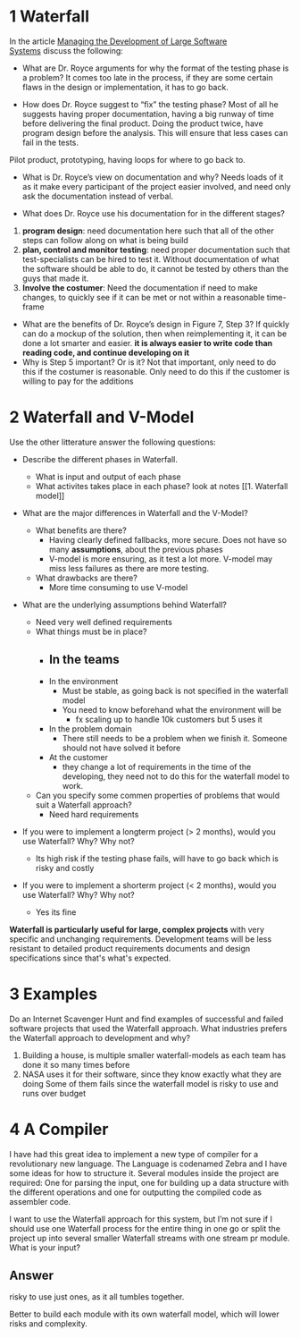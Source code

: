 # 1 Waterfall

In the article [Managing the Development of Large Software Systems](https://dl.acm.org/doi/pdf/10.5555/41765.41801) discuss the following:

- What are Dr. Royce arguments for why the format of the testing phase is a problem?
It comes too late in the process, if they are some certain flaws in the design or implementation, it has to go back.

- How does Dr. Royce suggest to “fix” the testing phase?
Most of all he suggests having proper documentation, having a big runway of time before delivering the final product. Doing the product twice, have program design before the analysis. This will ensure that less cases can fail in the tests.

Pilot product, prototyping, having loops for where to go back to.

- What is Dr. Royce’s view on documentation and why?
Needs loads of it as it make every participant of the project easier involved, and need only ask the documentation instead of verbal. 

- What does Dr. Royce use his documentation for in the different stages?
1. **program design**: need documentation here such that all of the other steps can follow along on what is being build
2. **plan, control and monitor testing**: need proper documentation such that test-specialists can be hired to test it. Without documentation of what the software should be able to do, it cannot be tested by others than the guys that made it.
3. **Involve the costumer**: Need the documentation if need to make changes, to quickly see if it can be met or not within a reasonable time-frame

- What are the benefits of Dr. Royce’s design in Figure 7, Step 3?
If quickly can do a mockup of the solution, then when reimplementing it, it can be done a lot smarter and easier. **it is always easier to write code than reading code, and continue developing on it**
- Why is Step 5 important? Or is it?
Not that important, only need to do this if the costumer is reasonable. Only need to do this if the customer is willing to pay for the additions
# 2 Waterfall and V-Model

Use the other litterature answer the following questions:
- Describe the different phases in Waterfall.
    - What is input and output of each phase
    - What activites takes place in each phase?
look at notes [[1. Waterfall model]]

- What are the major differences in Waterfall and the V-Model?
    - What benefits are there?
	    - Having clearly defined fallbacks, more secure. Does not have so many **assumptions**, about the previous phases
	    - V-model is more ensuring, as it test a lot more. V-model may miss less failures as there are more testing.
    - What drawbacks are there?
	    - More time consuming to use V-model

- What are the underlying assumptions behind Waterfall?
	- Need very well defined requirements
    - What things must be in place?
        - In the teams
	        - 
        - In the environment
	        - Must be stable, as going back is not specified in the waterfall model
	        - You need to know beforehand what the environment will be
		        - fx scaling up to handle 10k customers but 5 uses it
        - In the problem domain
	        - There still needs to be a problem when we finish it. Someone should not have solved it before 
        - At the customer
	        - they change a lot of requirements in the time of the developing, they need not to do this for the waterfall model to work.
    - Can you specify some commen properties of problems that would suit a Waterfall approach?
	    - Need hard requirements
- If you were to implement a longterm project (> 2 months), would you use Waterfall? Why? Why not?
	- Its high risk if the testing phase fails, will have to go back which is risky and costly
- If you were to implement a shorterm project (< 2 months), would you use Waterfall? Why? Why not?
	- Yes its fine


**Waterfall is particularly useful for large, complex projects** with very specific and unchanging requirements. Development teams will be less resistant to detailed product requirements documents and design specifications since that's what's expected.
# 3 Examples

Do an Internet Scavenger Hunt and find examples of successful and failed software projects that used the Waterfall approach. What industries prefers the Waterfall approach to development and why?

1. Building a house, is multiple smaller waterfall-models as each team has done it so many times before
2. NASA uses it for their software, since they know exactly what they are doing
Some of them fails since the waterfall model is risky to use and runs over budget

# 4 A Compiler

I have had this great idea to implement a new type of compiler for a revolutionary new language. The Language is codenamed Zebra and I have some ideas for how to structure it. Several modules inside the project are required: One for parsing the input, one for building up a data structure with the different operations and one for outputting the compiled code as assembler code.

I want to use the Waterfall approach for this system, but I’m not sure if I should use one Waterfall process for the entire thing in one go or split the project up into several smaller Waterfall streams with one stream pr module. What is your input?

## Answer
risky to use just ones, as it all tumbles together.

Better to build each module with its own waterfall model, which will lower risks and complexity.